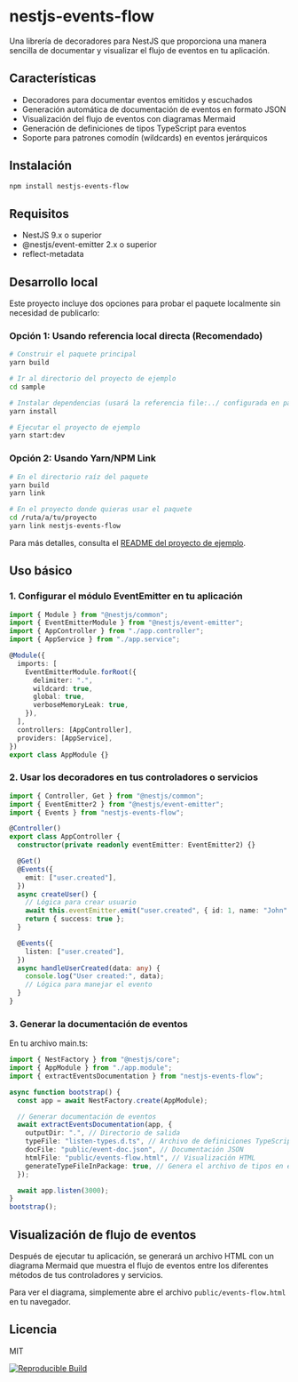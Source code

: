 # nestjs-events-flow

Una librería de decoradores para NestJS que proporciona una manera sencilla de documentar y visualizar el flujo de eventos en tu aplicación.

## Características

- Decoradores para documentar eventos emitidos y escuchados
- Generación automática de documentación de eventos en formato JSON
- Visualización del flujo de eventos con diagramas Mermaid
- Generación de definiciones de tipos TypeScript para eventos
- Soporte para patrones comodín (wildcards) en eventos jerárquicos

## Instalación

```bash
npm install nestjs-events-flow
```

## Requisitos

- NestJS 9.x o superior
- @nestjs/event-emitter 2.x o superior
- reflect-metadata

## Desarrollo local

Este proyecto incluye dos opciones para probar el paquete localmente sin necesidad de publicarlo:

### Opción 1: Usando referencia local directa (Recomendado)

```bash
# Construir el paquete principal
yarn build

# Ir al directorio del proyecto de ejemplo
cd sample

# Instalar dependencias (usará la referencia file:../ configurada en package.json)
yarn install

# Ejecutar el proyecto de ejemplo
yarn start:dev
```

### Opción 2: Usando Yarn/NPM Link

```bash
# En el directorio raíz del paquete
yarn build
yarn link

# En el proyecto donde quieras usar el paquete
cd /ruta/a/tu/proyecto
yarn link nestjs-events-flow
```

Para más detalles, consulta el [README del proyecto de ejemplo](./sample/README.md).

## Uso básico

### 1. Configurar el módulo EventEmitter en tu aplicación

```typescript
import { Module } from "@nestjs/common";
import { EventEmitterModule } from "@nestjs/event-emitter";
import { AppController } from "./app.controller";
import { AppService } from "./app.service";

@Module({
  imports: [
    EventEmitterModule.forRoot({
      delimiter: ".",
      wildcard: true,
      global: true,
      verboseMemoryLeak: true,
    }),
  ],
  controllers: [AppController],
  providers: [AppService],
})
export class AppModule {}
```

### 2. Usar los decoradores en tus controladores o servicios

```typescript
import { Controller, Get } from "@nestjs/common";
import { EventEmitter2 } from "@nestjs/event-emitter";
import { Events } from "nestjs-events-flow";

@Controller()
export class AppController {
  constructor(private readonly eventEmitter: EventEmitter2) {}

  @Get()
  @Events({
    emit: ["user.created"],
  })
  async createUser() {
    // Lógica para crear usuario
    await this.eventEmitter.emit("user.created", { id: 1, name: "John" });
    return { success: true };
  }

  @Events({
    listen: ["user.created"],
  })
  async handleUserCreated(data: any) {
    console.log("User created:", data);
    // Lógica para manejar el evento
  }
}
```

### 3. Generar la documentación de eventos

En tu archivo main.ts:

```typescript
import { NestFactory } from "@nestjs/core";
import { AppModule } from "./app.module";
import { extractEventsDocumentation } from "nestjs-events-flow";

async function bootstrap() {
  const app = await NestFactory.create(AppModule);

  // Generar documentación de eventos
  await extractEventsDocumentation(app, {
    outputDir: ".", // Directorio de salida
    typeFile: "listen-types.d.ts", // Archivo de definiciones TypeScript
    docFile: "public/event-doc.json", // Documentación JSON
    htmlFile: "public/events-flow.html", // Visualización HTML
    generateTypeFileInPackage: true, // Genera el archivo de tipos en el paquete en lugar del proyecto
  });

  await app.listen(3000);
}
bootstrap();
```

## Visualización de flujo de eventos

Después de ejecutar tu aplicación, se generará un archivo HTML con un diagrama Mermaid que muestra el flujo de eventos entre los diferentes métodos de tus controladores y servicios.

Para ver el diagrama, simplemente abre el archivo `public/events-flow.html` en tu navegador.

## Licencia

MIT


[![Reproducible Build](https://img.shields.io/badge/Reproducible-Build-brightgreen)](https://reproducible-builds.org)
